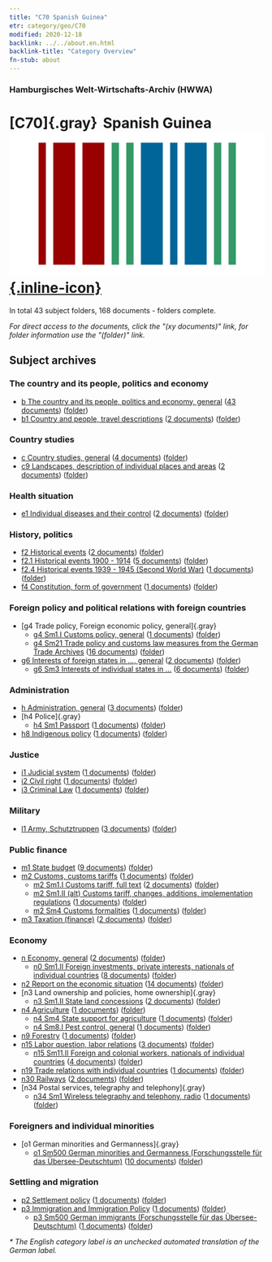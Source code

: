 ```yaml
---
title: "C70 Spanish Guinea"
etr: category/geo/C70
modified: 2020-12-18
backlink: ../../about.en.html
backlink-title: "Category Overview"
fn-stub: about
---
```


### Hamburgisches Welt-Wirtschafts-Archiv (HWWA)
# [C70]{.gray}&#8201; Spanish Guinea&#160; [![Wikidata item](/images/Wikidata-logo.svg){.inline-icon}](http://www.wikidata.org/entity/Q1232509)





In total 43 subject folders, 168 documents - folders complete.

_For direct access to the documents, click the "(xy documents)" link, for folder information use the "(folder)" link._

## Subject archives



### The country and its people, politics and economy

- [b The country and its people, politics and economy, general](../../../subject/about.en.html#b) (<a href="https://dfg-viewer.de/show/?tx_dlf[id]=https://pm20.zbw.eu/mets/sh/1414xx/141412/1441xx/144196/public.mets.en.xml" target="_blank">43 documents</a>) ([folder](http://purl.org/pressemappe20/folder/sh/141412,144196))
- [b1 Country and people, travel descriptions](../../../subject/about.en.html#b1) (<a href="https://dfg-viewer.de/show/?tx_dlf[id]=https://pm20.zbw.eu/mets/sh/1414xx/141412/1441xx/144197/public.mets.en.xml" target="_blank">2 documents</a>) ([folder](http://purl.org/pressemappe20/folder/sh/141412,144197))

### Country studies

- [c Country studies, general](../../../subject/about.en.html#c) (<a href="https://dfg-viewer.de/show/?tx_dlf[id]=https://pm20.zbw.eu/mets/sh/1414xx/141412/1441xx/144199/public.mets.en.xml" target="_blank">4 documents</a>) ([folder](http://purl.org/pressemappe20/folder/sh/141412,144199))
- [c9 Landscapes, description of individual places and areas](../../../subject/about.en.html#c9) (<a href="https://dfg-viewer.de/show/?tx_dlf[id]=https://pm20.zbw.eu/mets/sh/1414xx/141412/1442xx/144214/public.mets.en.xml" target="_blank">2 documents</a>) ([folder](http://purl.org/pressemappe20/folder/sh/141412,144214))

### Health situation

- [e1 Individual diseases and their control](../../../subject/about.en.html#e1) (<a href="https://dfg-viewer.de/show/?tx_dlf[id]=https://pm20.zbw.eu/mets/sh/1414xx/141412/1442xx/144265/public.mets.en.xml" target="_blank">2 documents</a>) ([folder](http://purl.org/pressemappe20/folder/sh/141412,144265))

### History, politics

- [f2 Historical events](../../../subject/about.en.html#f2) (<a href="https://dfg-viewer.de/show/?tx_dlf[id]=https://pm20.zbw.eu/mets/sh/1414xx/141412/1442xx/144286/public.mets.en.xml" target="_blank">2 documents</a>) ([folder](http://purl.org/pressemappe20/folder/sh/141412,144286))
- [f2.1 Historical events 1900 - 1914](../../../subject/about.en.html#f2.1) (<a href="https://dfg-viewer.de/show/?tx_dlf[id]=https://pm20.zbw.eu/mets/sh/1414xx/141412/1813xx/181392/public.mets.en.xml" target="_blank">5 documents</a>) ([folder](http://purl.org/pressemappe20/folder/sh/141412,181392))
- [f2.4 Historical events 1939 - 1945 (Second World War)](../../../subject/about.en.html#f2.4) (<a href="https://dfg-viewer.de/show/?tx_dlf[id]=https://pm20.zbw.eu/mets/sh/1414xx/141412/1813xx/181361/public.mets.en.xml" target="_blank">1 documents</a>) ([folder](http://purl.org/pressemappe20/folder/sh/141412,181361))
- [f4 Constitution, form of government](../../../subject/about.en.html#f4) (<a href="https://dfg-viewer.de/show/?tx_dlf[id]=https://pm20.zbw.eu/mets/sh/1414xx/141412/1443xx/144355/public.mets.en.xml" target="_blank">1 documents</a>) ([folder](http://purl.org/pressemappe20/folder/sh/141412,144355))

### Foreign policy and political relations with foreign countries

- [g4 Trade policy, Foreign economic policy, general]{.gray}
  - [g4 Sm1.I Customs policy, general](../../../subject/about.en.html#g4_Sm1.I) (<a href="https://dfg-viewer.de/show/?tx_dlf[id]=https://pm20.zbw.eu/mets/sh/1414xx/141412/1444xx/144471/public.mets.en.xml" target="_blank">1 documents</a>) ([folder](http://purl.org/pressemappe20/folder/sh/141412,144471))
  - [g4 Sm21 Trade policy and customs law measures from the German Trade Archives](../../../subject/about.en.html#g4_Sm21) (<a href="https://dfg-viewer.de/show/?tx_dlf[id]=https://pm20.zbw.eu/mets/sh/1414xx/141412/1444xx/144492/public.mets.en.xml" target="_blank">16 documents</a>) ([folder](http://purl.org/pressemappe20/folder/sh/141412,144492))
- [g6 Interests of foreign states in ..., general](../../../subject/about.en.html#g6) (<a href="https://dfg-viewer.de/show/?tx_dlf[id]=https://pm20.zbw.eu/mets/sh/1414xx/141412/1445xx/144565/public.mets.en.xml" target="_blank">2 documents</a>) ([folder](http://purl.org/pressemappe20/folder/sh/141412,144565))
  - [g6 Sm3 Interests of individual states in ...](../../../subject/about.en.html#g6_Sm3) (<a href="https://dfg-viewer.de/show/?tx_dlf[id]=https://pm20.zbw.eu/mets/sh/1414xx/141412/1445xx/144568/public.mets.en.xml" target="_blank">6 documents</a>) ([folder](http://purl.org/pressemappe20/folder/sh/141412,144568))

### Administration

- [h Administration, general](../../../subject/about.en.html#h) (<a href="https://dfg-viewer.de/show/?tx_dlf[id]=https://pm20.zbw.eu/mets/sh/1414xx/141412/1446xx/144659/public.mets.en.xml" target="_blank">3 documents</a>) ([folder](http://purl.org/pressemappe20/folder/sh/141412,144659))
- [h4 Police]{.gray}
  - [h4 Sm1 Passport](../../../subject/about.en.html#h4_Sm1) (<a href="https://dfg-viewer.de/show/?tx_dlf[id]=https://pm20.zbw.eu/mets/sh/1414xx/141412/1633xx/163348/public.mets.en.xml" target="_blank">1 documents</a>) ([folder](http://purl.org/pressemappe20/folder/sh/141412,163348))
- [h8 Indigenous policy](../../../subject/about.en.html#h8) (<a href="https://dfg-viewer.de/show/?tx_dlf[id]=https://pm20.zbw.eu/mets/sh/1414xx/141412/1446xx/144692/public.mets.en.xml" target="_blank">1 documents</a>) ([folder](http://purl.org/pressemappe20/folder/sh/141412,144692))

### Justice

- [i1 Judicial system](../../../subject/about.en.html#i1) (<a href="https://dfg-viewer.de/show/?tx_dlf[id]=https://pm20.zbw.eu/mets/sh/1414xx/141412/1446xx/144695/public.mets.en.xml" target="_blank">1 documents</a>) ([folder](http://purl.org/pressemappe20/folder/sh/141412,144695))
- [i2 Civil right](../../../subject/about.en.html#i2) (<a href="https://dfg-viewer.de/show/?tx_dlf[id]=https://pm20.zbw.eu/mets/sh/1414xx/141412/1447xx/144701/public.mets.en.xml" target="_blank">1 documents</a>) ([folder](http://purl.org/pressemappe20/folder/sh/141412,144701))
- [i3 Criminal Law](../../../subject/about.en.html#i3) (<a href="https://dfg-viewer.de/show/?tx_dlf[id]=https://pm20.zbw.eu/mets/sh/1414xx/141412/1447xx/144705/public.mets.en.xml" target="_blank">1 documents</a>) ([folder](http://purl.org/pressemappe20/folder/sh/141412,144705))

### Military

- [l1 Army, Schutztruppen](../../../subject/about.en.html#l1) (<a href="https://dfg-viewer.de/show/?tx_dlf[id]=https://pm20.zbw.eu/mets/sh/1414xx/141412/1447xx/144763/public.mets.en.xml" target="_blank">3 documents</a>) ([folder](http://purl.org/pressemappe20/folder/sh/141412,144763))

### Public finance

- [m1 State budget](../../../subject/about.en.html#m1) (<a href="https://dfg-viewer.de/show/?tx_dlf[id]=https://pm20.zbw.eu/mets/sh/1414xx/141412/1448xx/144810/public.mets.en.xml" target="_blank">9 documents</a>) ([folder](http://purl.org/pressemappe20/folder/sh/141412,144810))
- [m2 Customs, customs tariffs](../../../subject/about.en.html#m2) (<a href="https://dfg-viewer.de/show/?tx_dlf[id]=https://pm20.zbw.eu/mets/sh/1414xx/141412/1448xx/144850/public.mets.en.xml" target="_blank">1 documents</a>) ([folder](http://purl.org/pressemappe20/folder/sh/141412,144850))
  - [m2 Sm1.I Customs tariff, full text](../../../subject/about.en.html#m2_Sm1.I) (<a href="https://dfg-viewer.de/show/?tx_dlf[id]=https://pm20.zbw.eu/mets/sh/1414xx/141412/1448xx/144851/public.mets.en.xml" target="_blank">2 documents</a>) ([folder](http://purl.org/pressemappe20/folder/sh/141412,144851))
  - [m2 Sm1.II (alt) Customs tariff, changes, additions, implementation regulations](../../../subject/about.en.html#m2_Sm1.II_(alt)) (<a href="https://dfg-viewer.de/show/?tx_dlf[id]=https://pm20.zbw.eu/mets/sh/1414xx/141412/1448xx/144852/public.mets.en.xml" target="_blank">1 documents</a>) ([folder](http://purl.org/pressemappe20/folder/sh/141412,144852))
  - [m2 Sm4 Customs formalities](../../../subject/about.en.html#m2_Sm4) (<a href="https://dfg-viewer.de/show/?tx_dlf[id]=https://pm20.zbw.eu/mets/sh/1414xx/141412/1632xx/163269/public.mets.en.xml" target="_blank">1 documents</a>) ([folder](http://purl.org/pressemappe20/folder/sh/141412,163269))
- [m3 Taxation (finance)](../../../subject/about.en.html#m3) (<a href="https://dfg-viewer.de/show/?tx_dlf[id]=https://pm20.zbw.eu/mets/sh/1414xx/141412/1448xx/144868/public.mets.en.xml" target="_blank">2 documents</a>) ([folder](http://purl.org/pressemappe20/folder/sh/141412,144868))

### Economy

- [n Economy, general](../../../subject/about.en.html#n) (<a href="https://dfg-viewer.de/show/?tx_dlf[id]=https://pm20.zbw.eu/mets/sh/1414xx/141412/1449xx/144930/public.mets.en.xml" target="_blank">2 documents</a>) ([folder](http://purl.org/pressemappe20/folder/sh/141412,144930))
  - [n0 Sm1.II Foreign investments, private interests, nationals of individual countries](../../../subject/about.en.html#n0_Sm1.II) (<a href="https://dfg-viewer.de/show/?tx_dlf[id]=https://pm20.zbw.eu/mets/sh/1414xx/141412/1457xx/145775/public.mets.en.xml" target="_blank">8 documents</a>) ([folder](http://purl.org/pressemappe20/folder/sh/141412,145775))
- [n2 Report on the economic situation](../../../subject/about.en.html#n2) (<a href="https://dfg-viewer.de/show/?tx_dlf[id]=https://pm20.zbw.eu/mets/sh/1414xx/141412/1449xx/144972/public.mets.en.xml" target="_blank">14 documents</a>) ([folder](http://purl.org/pressemappe20/folder/sh/141412,144972))
- [n3 Land ownership and policies, home ownership]{.gray}
  - [n3 Sm1.II State land concessions](../../../subject/about.en.html#n3_Sm1.II) (<a href="https://dfg-viewer.de/show/?tx_dlf[id]=https://pm20.zbw.eu/mets/sh/1414xx/141412/1450xx/145029/public.mets.en.xml" target="_blank">2 documents</a>) ([folder](http://purl.org/pressemappe20/folder/sh/141412,145029))
- [n4 Agriculture](../../../subject/about.en.html#n4) (<a href="https://dfg-viewer.de/show/?tx_dlf[id]=https://pm20.zbw.eu/mets/sh/1414xx/141412/1450xx/145048/public.mets.en.xml" target="_blank">1 documents</a>) ([folder](http://purl.org/pressemappe20/folder/sh/141412,145048))
  - [n4 Sm4 State support for agriculture](../../../subject/about.en.html#n4_Sm4) (<a href="https://dfg-viewer.de/show/?tx_dlf[id]=https://pm20.zbw.eu/mets/sh/1414xx/141412/1450xx/145052/public.mets.en.xml" target="_blank">1 documents</a>) ([folder](http://purl.org/pressemappe20/folder/sh/141412,145052))
  - [n4 Sm8.I Pest control, general](../../../subject/about.en.html#n4_Sm8.I) (<a href="https://dfg-viewer.de/show/?tx_dlf[id]=https://pm20.zbw.eu/mets/sh/1414xx/141412/1450xx/145056/public.mets.en.xml" target="_blank">1 documents</a>) ([folder](http://purl.org/pressemappe20/folder/sh/141412,145056))
- [n9 Forestry](../../../subject/about.en.html#n9) (<a href="https://dfg-viewer.de/show/?tx_dlf[id]=https://pm20.zbw.eu/mets/sh/1414xx/141412/1450xx/145074/public.mets.en.xml" target="_blank">1 documents</a>) ([folder](http://purl.org/pressemappe20/folder/sh/141412,145074))
- [n15 Labor question, labor relations](../../../subject/about.en.html#n15) (<a href="https://dfg-viewer.de/show/?tx_dlf[id]=https://pm20.zbw.eu/mets/sh/1414xx/141412/1451xx/145155/public.mets.en.xml" target="_blank">3 documents</a>) ([folder](http://purl.org/pressemappe20/folder/sh/141412,145155))
  - [n15 Sm11.II Foreign and colonial workers, nationals of individual countries](../../../subject/about.en.html#n15_Sm11.II) (<a href="https://dfg-viewer.de/show/?tx_dlf[id]=https://pm20.zbw.eu/mets/sh/1414xx/141412/1451xx/145175/public.mets.en.xml" target="_blank">4 documents</a>) ([folder](http://purl.org/pressemappe20/folder/sh/141412,145175))
- [n19 Trade relations with individual countries](../../../subject/about.en.html#n19) (<a href="https://dfg-viewer.de/show/?tx_dlf[id]=https://pm20.zbw.eu/mets/sh/1414xx/141412/1452xx/145289/public.mets.en.xml" target="_blank">1 documents</a>) ([folder](http://purl.org/pressemappe20/folder/sh/141412,145289))
- [n30 Railways](../../../subject/about.en.html#n30) (<a href="https://dfg-viewer.de/show/?tx_dlf[id]=https://pm20.zbw.eu/mets/sh/1414xx/141412/1455xx/145531/public.mets.en.xml" target="_blank">2 documents</a>) ([folder](http://purl.org/pressemappe20/folder/sh/141412,145531))
- [n34 Postal services, telegraphy and telephony]{.gray}
  - [n34 Sm1 Wireless telegraphy and telephony, radio](../../../subject/about.en.html#n34_Sm1) (<a href="https://dfg-viewer.de/show/?tx_dlf[id]=https://pm20.zbw.eu/mets/sh/1414xx/141412/1456xx/145663/public.mets.en.xml" target="_blank">1 documents</a>) ([folder](http://purl.org/pressemappe20/folder/sh/141412,145663))

### Foreigners and individual minorities

- [o1 German minorities and Germanness]{.gray}
  - [o1 Sm500 German minorities and Germanness (Forschungsstelle für das Übersee-Deutschtum)](../../../subject/about.en.html#o1_Sm500) (<a href="https://dfg-viewer.de/show/?tx_dlf[id]=https://pm20.zbw.eu/mets/sh/1414xx/141412/1459xx/145911/public.mets.en.xml" target="_blank">10 documents</a>) ([folder](http://purl.org/pressemappe20/folder/sh/141412,145911))

### Settling and migration

- [p2 Settlement policy](../../../subject/about.en.html#p2) (<a href="https://dfg-viewer.de/show/?tx_dlf[id]=https://pm20.zbw.eu/mets/sh/1414xx/141412/1459xx/145915/public.mets.en.xml" target="_blank">1 documents</a>) ([folder](http://purl.org/pressemappe20/folder/sh/141412,145915))
- [p3 Immigration and Immigration Policy](../../../subject/about.en.html#p3) (<a href="https://dfg-viewer.de/show/?tx_dlf[id]=https://pm20.zbw.eu/mets/sh/1414xx/141412/1459xx/145917/public.mets.en.xml" target="_blank">1 documents</a>) ([folder](http://purl.org/pressemappe20/folder/sh/141412,145917))
  - [p3 Sm500 German immigrants (Forschungsstelle für das Übersee-Deutschtum)](../../../subject/about.en.html#p3_Sm500) (<a href="https://dfg-viewer.de/show/?tx_dlf[id]=https://pm20.zbw.eu/mets/sh/1414xx/141412/1459xx/145921/public.mets.en.xml" target="_blank">1 documents</a>) ([folder](http://purl.org/pressemappe20/folder/sh/141412,145921))


_* The English category label is an unchecked automated translation of the German label._

